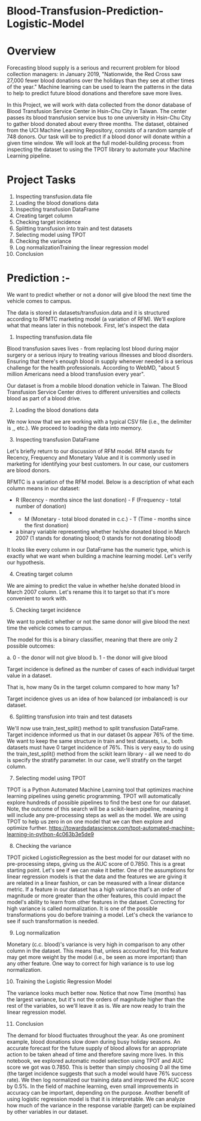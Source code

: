 # Blood-Transfusion-Prediction-Logistic-Model

# Overview

Forecasting blood supply is a serious and recurrent problem for blood collection managers: in January 2019, "Nationwide, the Red Cross saw 27,000 fewer blood donations over the holidays than they see at other times of the year." Machine learning can be used to learn the patterns in the data to help to predict future blood donations and therefore save more lives.

In this Project, we will work with data collected from the donor database of Blood Transfusion Service Center in Hsin-Chu City in Taiwan. The center passes its blood transfusion service bus to one university in Hsin-Chu City to gather blood donated about every three months. The dataset, obtained from the UCI Machine Learning Repository, consists of a random sample of 748 donors. Our task will be to predict if a blood donor will donate within a given time window. We will look at the full model-building process: from inspecting the dataset to using the TPOT library to automate your Machine Learning pipeline.


# Project Tasks

1. Inspecting transfusion.data file 
2. Loading the blood donations data 
3. Inspecting transfusion DataFrame 
4. Creating target column 
5. Checking target incidence 
6. Splitting transfusion into train and test datasets 
7. Selecting model using TPOT 
8. Checking the variance 
9.  Log normalizationTraining the linear regression model
10. Conclusion 



# Prediction :-

We want to predict whether or not a donor will give blood the next time the vehicle comes to campus.

The data is stored in datasets/transfusion.data and it is structured according to RFMTC marketing model (a variation of RFM). We'll explore what that means later in this notebook. First, let's inspect the data




1. Inspecting transfusion.data file


Blood transfusion saves lives - from replacing lost blood during major surgery or a serious injury to treating various illnesses and blood disorders. Ensuring that there's enough blood in supply whenever needed is a serious challenge for the health professionals. According to WebMD, "about 5 million Americans need a blood transfusion every year".

Our dataset is from a mobile blood donation vehicle in Taiwan. The Blood Transfusion Service Center drives to different universities and collects blood as part of a blood drive. 





2. Loading the blood donations data

We now know that we are working with a typical CSV file (i.e., the delimiter is ,, etc.). We proceed to loading the data into memory.



3. Inspecting transfusion DataFrame

Let's briefly return to our discussion of RFM model. RFM stands for Recency, Frequency and Monetary Value and it is commonly used in marketing for identifying your best customers. In our case, our customers are blood donors.

RFMTC is a variation of the RFM model. Below is a description of what each column means in our dataset:

- R (Recency - months since the last donation) - F (Frequency - total number of donation) 
- - M (Monetary - total blood donated in c.c.) - T (Time - months since the first donation) 
- a binary variable representing whether he/she donated blood in March 2007 (1 stands for donating blood; 0 stands for not donating blood)


It looks like every column in our DataFrame has the numeric type, which is exactly what we want when building a machine learning model. Let's verify our hypothesis.



4. Creating target column

We are aiming to predict the value in whether he/she donated blood in March 2007 column. Let's rename this it to target so that it's more convenient to work with.



5. Checking target incidence

We want to predict whether or not the same donor will give blood the next time the vehicle comes to campus. 

The model for this is a binary classifier, meaning that there are only 2 possible outcomes:

a. 0 - the donor will not give blood
b. 1 - the donor will give blood

Target incidence is defined as the number of cases of each individual target value in a dataset. 

That is, how many 0s in the target column compared to how many 1s? 

Target incidence gives us an idea of how balanced (or imbalanced) is our dataset.


6. Splitting transfusion into train and test datasets

We'll now use train_test_split() method to split transfusion DataFrame.
Target incidence informed us that in our dataset 0s appear 76% of the time. We want to keep the same structure in train and test datasets, i.e., both datasets must have 0 target incidence of 76%. This is very easy to do using the train_test_split() method from the scikit learn library - all we need to do is specify the stratify parameter. In our case, we'll stratify on the target column.




7. Selecting model using TPOT

TPOT is a Python Automated Machine Learning tool that optimizes machine learning pipelines using genetic programming.
TPOT will automatically explore hundreds of possible pipelines to find the best one for our dataset. Note, the outcome of this search will be a scikit-learn pipeline, meaning it will include any pre-processing steps as well as the model.
We are using TPOT to help us zero in on one model that we can then explore and optimize further.
https://towardsdatascience.com/tpot-automated-machine-learning-in-python-4c063b3e5de9



8. Checking the variance

TPOT picked LogisticRegression as the best model for our dataset with no pre-processing steps, giving us the AUC score of 0.7850. This is a great starting point. Let's see if we can make it better.
One of the assumptions for linear regression models is that the data and the features we are giving it are related in a linear fashion, or can be measured with a linear distance metric. If a feature in our dataset has a high variance that's an order of magnitude or more greater than the other features, this could impact the model's ability to learn from other features in the dataset.
Correcting for high variance is called normalization. It is one of the possible transformations you do before training a model. Let's check the variance to see if such transformation is needed.



9. Log normalization

Monetary (c.c. blood)'s variance is very high in comparison to any other column in the dataset. This means that, unless accounted for, this feature may get more weight by the model (i.e., be seen as more important) than any other feature.
One way to correct for high variance is to use log normalization.



10. Training the Logistic Regression Model

The variance looks much better now. Notice that now Time (months) has the largest variance, but it's not the orders of magnitude higher than the rest of the variables, so we'll leave it as is.
We are now ready to train the linear regression model.



11. Conclusion

The demand for blood fluctuates throughout the year. As one prominent example, blood donations slow down during busy holiday seasons. An accurate forecast for the future supply of blood allows for an appropriate action to be taken ahead of time and therefore saving more lives.
In this notebook, we explored automatic model selection using TPOT and AUC score we got was 0.7850. This is better than simply choosing 0 all the time (the target incidence suggests that such a model would have 76% success rate). We then log normalized our training data and improved the AUC score by 0.5%. In the field of machine learning, even small improvements in accuracy can be important, depending on the purpose.
Another benefit of using logistic regression model is that it is interpretable. We can analyze how much of the variance in the response variable (target) can be explained by other variables in our dataset.




